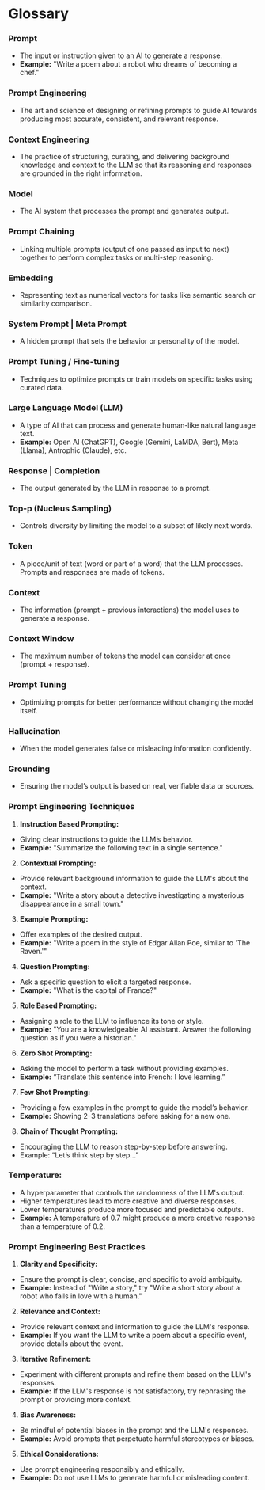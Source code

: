 # Glossary

### Prompt 
- The input or instruction given to an AI to generate a response.
- **Example:** "Write a poem about a robot who dreams of becoming a chef."
 
### Prompt Engineering
- The art and science of designing or refining prompts to guide AI towards producing most accurate, consistent, and relevant response.

### Context Engineering
- The practice of structuring, curating, and delivering background knowledge and context to the LLM so that its reasoning and responses are grounded in the right information.

### Model
- The AI system that processes the prompt and generates output.

### Prompt Chaining
- Linking multiple prompts (output of one passed as input to next) together to perform complex tasks or multi-step reasoning.

### Embedding
- Representing text as numerical vectors for tasks like semantic search or similarity comparison.

### System Prompt | Meta Prompt
- A hidden prompt that sets the behavior or personality of the model.

### Prompt Tuning / Fine-tuning
- Techniques to optimize prompts or train models on specific tasks using curated data.

### Large Language Model (LLM)
- A type of AI that can process and generate human-like natural language text.
- **Example:** Open AI (ChatGPT), Google (Gemini, LaMDA, Bert), Meta (Llama), Antrophic (Claude), etc.

### Response | Completion
- The output generated by the LLM in response to a prompt.

### Top-p (Nucleus Sampling)
- Controls diversity by limiting the model to a subset of likely next words.

### Token
- A piece/unit of text (word or part of a word) that the LLM processes. Prompts and responses are made of tokens.

### Context
- The information (prompt + previous interactions) the model uses to generate a response.

### Context Window
- The maximum number of tokens the model can consider at once (prompt + response).

### Prompt Tuning
- Optimizing prompts for better performance without changing the model itself.

### Hallucination
- When the model generates false or misleading information confidently.

### Grounding
- Ensuring the model’s output is based on real, verifiable data or sources.

### Prompt Engineering Techniques

1. **Instruction Based Prompting:** 
- Giving clear instructions to guide the LLM’s behavior.
- **Example:** "Summarize the following text in a single sentence."

2. **Contextual Prompting:** 
- Provide relevant background information to guide the LLM's about the context.
- **Example:** "Write a story about a detective investigating a mysterious disappearance in a small town."

3. **Example Prompting:** 
- Offer examples of the desired output.
- **Example:** "Write a poem in the style of Edgar Allan Poe, similar to 'The Raven.'"

4. **Question Prompting:** 
- Ask a specific question to elicit a targeted response.
- **Example:** "What is the capital of France?"

5. **Role Based Prompting:** 
- Assigning a role to the LLM to influence its tone or style.
- **Example:** "You are a knowledgeable AI assistant. Answer the following question as if you were a historian."

6. **Zero Shot Prompting:**
- Asking the model to perform a task without providing examples.
- **Example:** “Translate this sentence into French: I love learning.”

7. **Few Shot Prompting:**
- Providing a few examples in the prompt to guide the model’s behavior.
- **Example:** Showing 2–3 translations before asking for a new one.

8. **Chain of Thought Prompting:**
- Encouraging the LLM to reason step-by-step before answering.
- Example: “Let’s think step by step...”

### **Temperature:** 
- A hyperparameter that controls the randomness of the LLM's output.
- Higher temperatures lead to more creative and diverse responses.
- Lower temperatures produce more focused and predictable outputs.
- **Example:** A temperature of 0.7 might produce a more creative response than a temperature of 0.2.

### Prompt Engineering Best Practices

1. **Clarity and Specificity:** 
- Ensure the prompt is clear, concise, and specific to avoid ambiguity.
- **Example:** Instead of "Write a story," try "Write a short story about a robot who falls in love with a human."

2. **Relevance and Context:** 
- Provide relevant context and information to guide the LLM's response.
- **Example:** If you want the LLM to write a poem about a specific event, provide details about the event.

3. **Iterative Refinement:** 
- Experiment with different prompts and refine them based on the LLM's responses.
- **Example:** If the LLM's response is not satisfactory, try rephrasing the prompt or providing more context.

4. **Bias Awareness:** 
- Be mindful of potential biases in the prompt and the LLM's responses.
- **Example:** Avoid prompts that perpetuate harmful stereotypes or biases.

5. **Ethical Considerations:** 
- Use prompt engineering responsibly and ethically.
- **Example:** Do not use LLMs to generate harmful or misleading content.          
